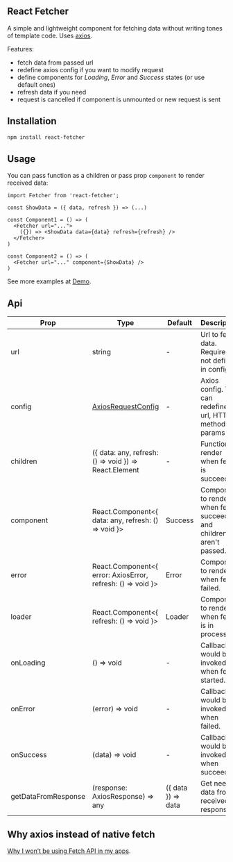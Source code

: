 ## React Fetcher

A simple and lightweight component for fetching data without writing tones of template code. Uses [axios](https://github.com/axios/axios).


Features:
 - fetch data from passed url
 - redefine axios config if you want to modify request
 - define components for *Loading*, *Error* and *Success* states (or use default ones)
 - refresh data if you need
 - request is cancelled if component is unmounted or new request is sent

## Installation

```bash
npm install react-fetcher
```

## Usage

You can pass function as a children or pass prop `component` to render received data:

```javascipt
import Fetcher from 'react-fetcher';

const ShowData = ({ data, refresh }) => (...)

const Component1 = () => (
  <Fetcher url="...">
    ({}) => <ShowData data={data} refresh={refresh} />
  </Fetcher>
)

const Component2 = () => (
  <Fetcher url="..." component={ShowData} />
)
```

See more examples at [Demo](https://igor0ser.github.io/).

## Api

| Prop                | Type                                                                | Default            | Description                                                          |
|---------------------|---------------------------------------------------------------------|--------------------|----------------------------------------------------------------------|
| url                 | string                                                              | -                  | Url to fetch data. Required if not defined in config.                |
| config              | [AxiosRequestConfig](https://github.com/axios/axios#request-config) | -                  | Axios config. You can redefine url, HTTP method, params etc.
| children            | ({ data: any, refresh: () => void }) => React.Element               | -                  | Function to render when fetch is succeeded.                          |
| component           | React.Component<{ data: any, refresh: () => void }>                 | Success            | Component to render when fetch succeeded and children aren't passed. |
| error               | React.Component<{ error: AxiosError, refresh: () => void }>         | Error              | Component to render when fetch failed.                               |
| loader              | React.Component<{ refresh: () => void }>                            | Loader             | Component to render when fetch is in process.                        |
| onLoading           | () => void                                                          | -                  | Callback would be invoked when fetch started.                        |
| onError             | (error) => void                                                     | -                  | Callback would be invoked when failed.                               |
| onSuccess           | (data) => void                                                      | -                  | Callback would be invoked when succeeded.                            |
| getDataFromResponse | (response: AxiosResponse) => any                                    | ({ data }) => data | Get needed data from received response.                              |

## Why axios instead of native fetch

[Why I won’t be using Fetch API in my apps](https://medium.com/@shahata/why-i-wont-be-using-fetch-api-in-my-apps-6900e6c6fe78).
